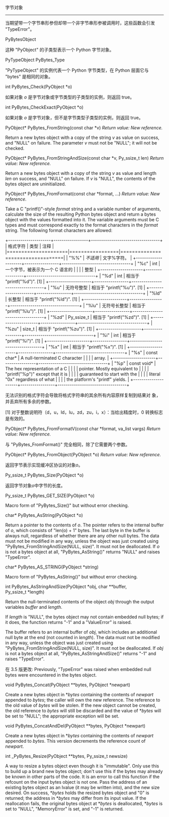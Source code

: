 字节对象
********

当期望带一个字节串形参但却带一个非字节串形参被调用时，这些函数会引发
"TypeError"。

PyBytesObject

   这种 "PyObject" 的子类型表示一个 Python 字节对象。

PyTypeObject PyBytes_Type

   "PyTypeObject" 的实例代表一个 Python 字节类型，在 Python 层面它与
   "bytes" 是相同的对象。

int PyBytes_Check(PyObject *o)

   如果对象 *o* 是字节对象或字节类型的子类型的实例，则返回 true。

int PyBytes_CheckExact(PyObject *o)

   如果对象 *o* 是字节对象，但不是字节类型子类型的实例，则返回 true。

PyObject* PyBytes_FromString(const char *v)
    *Return value: New reference.*

   Return a new bytes object with a copy of the string *v* as value on
   success, and "NULL" on failure.  The parameter *v* must not be
   "NULL"; it will not be checked.

PyObject* PyBytes_FromStringAndSize(const char *v, Py_ssize_t len)
    *Return value: New reference.*

   Return a new bytes object with a copy of the string *v* as value
   and length *len* on success, and "NULL" on failure.  If *v* is
   "NULL", the contents of the bytes object are uninitialized.

PyObject* PyBytes_FromFormat(const char *format, ...)
    *Return value: New reference.*

   Take a C "printf()"-style *format* string and a variable number of
   arguments, calculate the size of the resulting Python bytes object
   and return a bytes object with the values formatted into it.  The
   variable arguments must be C types and must correspond exactly to
   the format characters in the *format* string.  The following format
   characters are allowed:

   +---------------------+-----------------+----------------------------------+
   | 格式字符            | 类型            | 注释                             |
   |=====================|=================|==================================|
   | "%%"                | *不适用*        | 文字%字符。                      |
   +---------------------+-----------------+----------------------------------+
   | "%c"                | int             | 一个字节，被表示为一个 C 语言的  |
   |                     |                 | 整型                             |
   +---------------------+-----------------+----------------------------------+
   | "%d"                | int             | 相当于 "printf("%d")". [1]       |
   +---------------------+-----------------+----------------------------------+
   | "%u"                | 无符号整型      | 相当于 "printf("%u")". [1]       |
   +---------------------+-----------------+----------------------------------+
   | "%ld"               | 长整型          | 相当于 "printf("%ld")". [1]      |
   +---------------------+-----------------+----------------------------------+
   | "%lu"               | 无符号长整型    | 相当于 "printf("%lu")". [1]      |
   +---------------------+-----------------+----------------------------------+
   | "%zd"               | Py_ssize_t      | 相当于 "printf("%zd")". [1]      |
   +---------------------+-----------------+----------------------------------+
   | "%zu"               | size_t          | 相当于 "printf("%zu")". [1]      |
   +---------------------+-----------------+----------------------------------+
   | "%i"                | int             | 相当于 "printf("%i")". [1]       |
   +---------------------+-----------------+----------------------------------+
   | "%x"                | int             | 相当于 "printf("%x")". [1]       |
   +---------------------+-----------------+----------------------------------+
   | "%s"                | const char*     | A null-terminated C character    |
   |                     |                 | array.                           |
   +---------------------+-----------------+----------------------------------+
   | "%p"                | const void*     | The hex representation of a C    |
   |                     |                 | pointer. Mostly equivalent to    |
   |                     |                 | "printf("%p")" except that it is |
   |                     |                 | guaranteed to start with the     |
   |                     |                 | literal "0x" regardless of what  |
   |                     |                 | the platform's "printf" yields.  |
   +---------------------+-----------------+----------------------------------+

   无法识别的格式字符会导致将格式字符串的其余所有内容原样复制到结果对
   象，并丢弃所有多余的参数。

   [1] 对于整数说明符（d，u，ld，lu，zd，zu，i，x）：当给出精度时，0
       转换标志是有效的。

PyObject* PyBytes_FromFormatV(const char *format, va_list vargs)
    *Return value: New reference.*

   与 "PyBytes_FromFormat()" 完全相同，除了它需要两个参数。

PyObject* PyBytes_FromObject(PyObject *o)
    *Return value: New reference.*

   返回字节表示实现缓冲区协议的对象*o*。

Py_ssize_t PyBytes_Size(PyObject *o)

   返回字节对象*o*中字节的长度。

Py_ssize_t PyBytes_GET_SIZE(PyObject *o)

   Macro form of "PyBytes_Size()" but without error checking.

char* PyBytes_AsString(PyObject *o)

   Return a pointer to the contents of *o*.  The pointer refers to the
   internal buffer of *o*, which consists of "len(o) + 1" bytes.  The
   last byte in the buffer is always null, regardless of whether there
   are any other null bytes.  The data must not be modified in any
   way, unless the object was just created using
   "PyBytes_FromStringAndSize(NULL, size)". It must not be
   deallocated.  If *o* is not a bytes object at all,
   "PyBytes_AsString()" returns "NULL" and raises "TypeError".

char* PyBytes_AS_STRING(PyObject *string)

   Macro form of "PyBytes_AsString()" but without error checking.

int PyBytes_AsStringAndSize(PyObject *obj, char **buffer, Py_ssize_t *length)

   Return the null-terminated contents of the object *obj* through the
   output variables *buffer* and *length*.

   If *length* is "NULL", the bytes object may not contain embedded
   null bytes; if it does, the function returns "-1" and a
   "ValueError" is raised.

   The buffer refers to an internal buffer of *obj*, which includes an
   additional null byte at the end (not counted in *length*).  The
   data must not be modified in any way, unless the object was just
   created using "PyBytes_FromStringAndSize(NULL, size)".  It must not
   be deallocated.  If *obj* is not a bytes object at all,
   "PyBytes_AsStringAndSize()" returns "-1" and raises "TypeError".

   在 3.5 版更改: Previously, "TypeError" was raised when embedded
   null bytes were encountered in the bytes object.

void PyBytes_Concat(PyObject **bytes, PyObject *newpart)

   Create a new bytes object in **bytes* containing the contents of
   *newpart* appended to *bytes*; the caller will own the new
   reference.  The reference to the old value of *bytes* will be
   stolen.  If the new object cannot be created, the old reference to
   *bytes* will still be discarded and the value of **bytes* will be
   set to "NULL"; the appropriate exception will be set.

void PyBytes_ConcatAndDel(PyObject **bytes, PyObject *newpart)

   Create a new bytes object in **bytes* containing the contents of
   *newpart* appended to *bytes*.  This version decrements the
   reference count of *newpart*.

int _PyBytes_Resize(PyObject **bytes, Py_ssize_t newsize)

   A way to resize a bytes object even though it is "immutable". Only
   use this to build up a brand new bytes object; don't use this if
   the bytes may already be known in other parts of the code.  It is
   an error to call this function if the refcount on the input bytes
   object is not one. Pass the address of an existing bytes object as
   an lvalue (it may be written into), and the new size desired.  On
   success, **bytes* holds the resized bytes object and "0" is
   returned; the address in **bytes* may differ from its input value.
   If the reallocation fails, the original bytes object at **bytes* is
   deallocated, **bytes* is set to "NULL", "MemoryError" is set, and
   "-1" is returned.
